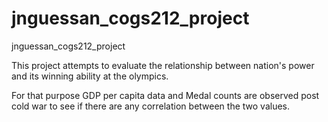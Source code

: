 # jnguessan_cogs212_project
jnguessan_cogs212_project

This project attempts to evaluate the relationship between nation's power and its winning ability at the olympics.

For that purpose GDP per capita data and Medal counts are observed post cold war to see if there are any correlation between the two values.
